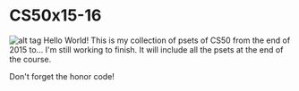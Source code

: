 # CS50x15-16

![alt tag](http://2.bp.blogspot.com/-p9Ac2Iiv-x0/UrbGtG_wwQI/AAAAAAAAAPE/TSGOk4tXRU4/s1600/harvard.5f09d0980841.png)
Hello World! 
This is my collection of psets of CS50 from the end of 2015 to... I'm still working to finish.
It will include all the psets at the end of the course.

Don't forget the honor code!
